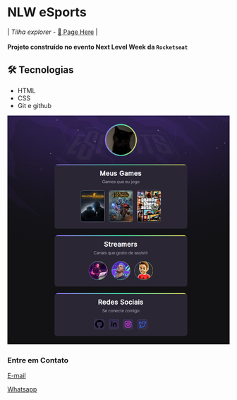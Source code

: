 # NLW eSports

| *Tilha explorer* - [🔗 Page Here](https://endrewsk.github.io/NLW/) |
<br><br>
**Projeto construído no evento Next Level Week da `Rocketseat`**

## 🛠 Tecnologias
- HTML
- CSS
- Git e github

![preview](./.github/Preview.png)

### Entre em Contato

[E-mail](mailto:s.endrew.oliveira@gmail.com?subject=Dev)

[Whatsapp](https://api.whatsapp.com/send/?phone=5519984176804&text=Eai,+beleza?&type=custom_url&app_absent=0)